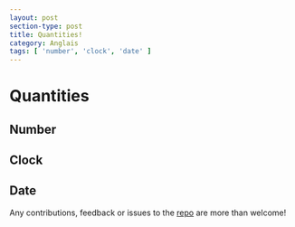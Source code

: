 ```yaml
---
layout: post
section-type: post
title: Quantities!
category: Anglais
tags: [ 'number', 'clock', 'date' ]
---
```


# Quantities
## Number
## Clock
## Date

Any contributions, feedback or issues to the <a href="https://github.com/PanosSakkos/personal-jekyll-theme" target="\_blank">repo</a> are more than welcome!
